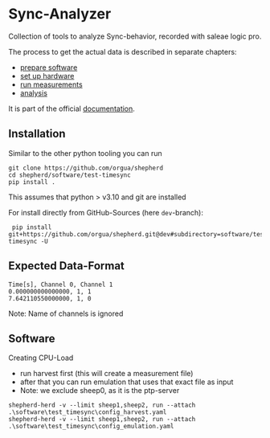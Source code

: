 # Sync-Analyzer

Collection of tools to analyze Sync-behavior, recorded with saleae logic pro.

The process to get the actual data is described in separate chapters:

- [prepare software](../../docs/timesync/1_prepare_software.md)
- [set up hardware](../../docs/timesync/2_setup_hardware.md)
- [run measurements](../../docs/timesync/3_measurement.md)
- [analysis](../../docs/timesync/4_analysis.md)

It is part of the official [documentation](https://orgua.github.io/shepherd).

## Installation

Similar to the other python tooling you can run

```Shell
git clone https://github.com/orgua/shepherd
cd shepherd/software/test-timesync
pip install .
```

This assumes that python > v3.10 and git are installed

For install directly from GitHub-Sources (here `dev`-branch):

```Shell
 pip install git+https://github.com/orgua/shepherd.git@dev#subdirectory=software/test-timesync -U
```

## Expected Data-Format

```csv
Time[s], Channel 0, Channel 1
0.000000000000000, 1, 1
7.642110550000000, 1, 0
```

Note: Name of channels is ignored

## Software

Creating CPU-Load

- run harvest first (this will create a measurement file)
- after that you can run emulation that uses that exact file as input
- Note: we exclude sheep0, as it is the ptp-server

```Shell
shepherd-herd -v --limit sheep1,sheep2, run --attach .\software\test_timesync\config_harvest.yaml
shepherd-herd -v --limit sheep1,sheep2, run --attach .\software\test_timesync\config_emulation.yaml
```
